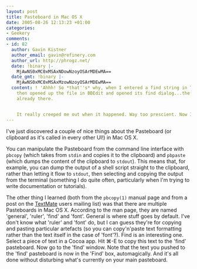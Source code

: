 ```yaml
---
layout: post
title: Pasteboard in Mac OS X
date: 2005-08-26 12:13:23 +01:00
categories:
- Geekery
comments:
- id: 82
  author: Gavin Kistner
  author_email: gavin@refinery.com
  author_url: http://phrogz.net/
  date: !binary |-
    MjAwNS0xMC0xMSAxNDowNzoyOSArMDEwMA==
  date_gmt: !binary |-
    MjAwNS0xMC0xMSAxMzowNzoyOSArMDEwMA==
  content: ! 'Ahhh! So *that''s* why, when I entered a find string in TextMate, and
    then opened up the file in BBEdit and opened its find dialog...the string was
    already there.


    It really creeped me out when it happened. Way too prescient. Now I know why :)'
---
```

I've just discovered a couple of nice things about the Pasteboard (or clipboard as it's called in every other UI!) in Mac OS X.

You can manipulate the Pasteboard from the command line interface with <code>pbcopy</code> (which takes from <code>stdin</code> and copies it to the clipboard) and <code>pbpaste</code> (which dumps the content of the clipboard to <code>stdout</code>).  This means that, for example, you can dump the output of a shell script straight to the clipboard, rather than letting it flow to <code>stdout</code>, then selecting and copying the output from the terminal (something I do quite often, particularly when I'm trying to write documentation or tutorials).

The other thing I learned (both from the <code>pbcopy(1)</code> manual page and from a post on the <a href="http://macromates.com/">TextMate</a> users mailing list) was that there are multiple Pasteboards in Mac OS X.  According to the man page, they are named 'general', 'ruler', 'find' and 'font'.  General is where stuff goes by default.  I've don't know what 'ruler' and 'font' do, but I can guess they're for copying and pasting particular artefacts (so you can copy'n'paste text formatting rather than the text itself in the case of 'font'?).  Find is an interesting one.  Select a piece of text in a Cocoa app.  Hit &#x2318;-E to copy this text to the 'find' pasteboard.  Now go to the 'find' window.  Note that the text you pushed to the 'find' pasteboard is now in the 'Find' box, automagically.  And it's all done without disturbing what's currently on your main pasteboard.
